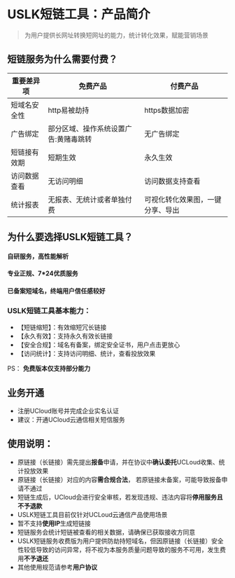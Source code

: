 # USLK短链工具：产品简介


> 为用户提供长网址转换短网址的能力，统计转化效果，赋能营销场景

## 短链服务为什么需要付费？

|重要差异项 | 免费产品 | 付费产品 |
| --- | --- | --- |
|  短域名安全性| http易被劫持 | https数据加密 |
|  广告绑定| 部分区域、操作系统设置广告:黄赌毒跳转 | 无广告绑定 |
|  短链接有效期| 短期生效 |永久生效  |
|  访问数据查看| 无访问明细 | 访问数据支持查看 |
|  统计报表| 无报表、无统计或者单独付费| 可视化转化效果图，一键分享、导出| 

## 为什么要选择USLK短链工具？

#### 自研服务，高性能解析
#### 专业正规、7*24优质服务
#### 已备案短域名，终端用户信任感较好

### USLK短链工具基本能力：

- 【短链缩短】：有效缩短冗长链接
- 【永久有效】：支持永久有效长链接
- 【安全合规】：域名有备案，绑定安全证书，用户点击更放心
- 【访问统计】：支持访问明细、统计，查看投放效果

PS： **免费版本仅支持部分能力**

## 业务开通
- 注册UCloud账号并完成企业实名认证
- 建议：开通UCloud云通信相关短信服务


## 使用说明：
- 原链接（长链接）需先提出**报备**申请，并在协议中**确认委托**UCLoud收集、统计投放效果
- 原链接（长链接）对应的内容**需合规合法**， 若原链接未备案，可能导致报备申请不通过
- 短链生成后，UCloud会进行安全审核，若发现违规、违法内容将**停用服务且不予退款**
- USLK短链工具目前仅针对UCLoud云通信产品使用场景
- 暂不支持**使用IP**生成短链接
- 短链服务会统计短链被查看的相关数据，请确保已获取接收方同意
- USLK短链服务收费版为用户提供防劫持短域名，但因原链接（长链接）安全性较低导致的访问异常，将不视为本服务质量问题导致的服务不可用，发生费用**不予退还**
- 其他使用规范请参考**用户协议**



